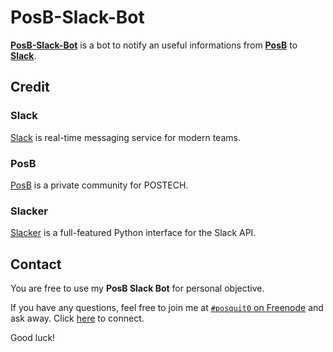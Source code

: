 PosB-Slack-Bot
==============

[**PosB-Slack-Bot**](https://github.com/posquit0/PosB-Slack-Bot) is a bot to notify an useful informations from [**PosB**](http://posb.postech.ac.kr) to [**Slack**](https://slack.com).


## Credit
### Slack
[Slack](https://slack.com) is real-time messaging service for modern teams.

### PosB
[PosB](http://posb.postech.ac.kr) is a private community for POSTECH.

### Slacker
[Slacker](https://github.com/os/slacker) is a full-featured Python interface for the Slack API.


## Contact
You are free to use my **PosB Slack Bot** for personal objective.

If you have any questions, feel free to join me at [`#posquit0` on Freenode](irc://irc.freenode.net/posquit0) and ask away. Click [here](https://kiwiirc.com/client/irc.freenode.net/posquit0) to connect.

Good luck!
